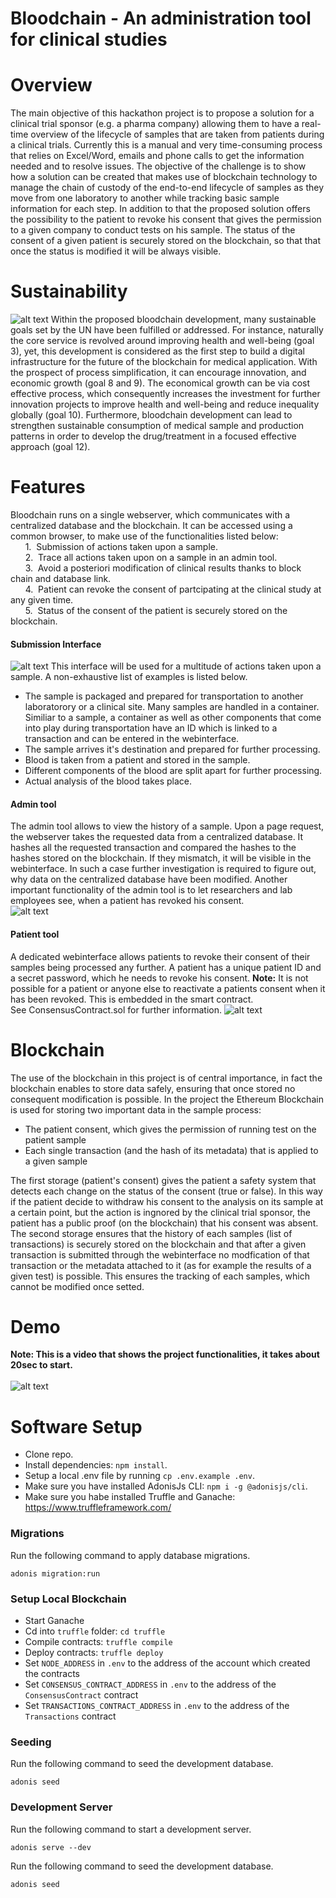 # Bloodchain - An administration tool for clinical studies
# Overview 
The main objective of this hackathon project is to propose a solution for a clinical trial sponsor (e.g. a pharma company) allowing them to have a real-time overview of the lifecycle of samples that are taken from patients during a clinical trials.  Currently this is a manual and very time-consuming process that relies on Excel/Word, emails and phone calls to get the information needed and to resolve issues. 
The objective of the challenge is to show how a solution can be created that makes use of blockchain technology to manage the chain of custody of the end-to-end lifecycle of samples as they move from one laboratory to another while tracking basic sample information for each step. In addition to that the proposed solution offers the possibility to the patient to revoke his consent that gives the permission to a given company to conduct tests on his sample. The status of the consent of a given patient is securely stored on the blockchain, so that that once the status is modified it will be always visible. 

# Sustainability
![alt text](https://github.com/RSchwan/Bloodchain/blob/master/img/SustainabilityGoals.png)
Within the proposed bloodchain development, many sustainable goals set by the UN have been fulfilled or addressed. For instance, naturally the core service is revolved around improving health and well-being (goal 3), yet, this development is considered as the first step to build a digital infrastructure for the future of the blockchain for medical application. With the prospect of process simplification, it can encourage innovation, and economic growth (goal 8 and 9). The economical growth can be via cost effective process, which consequently increases the investment for further innovation projects to improve health and well-being and reduce inequality globally (goal 10). Furthermore, bloodchain development can lead to strengthen sustainable consumption of medical sample and production patterns in order to develop the drug/treatment in a focused effective approach (goal 12).

# Features
Bloodchain runs on a single webserver, which communicates with a centralized database and the blockchain. It can be accessed using a common browser, to make use of the functionalities listed below:<br>
&nbsp;&nbsp;&nbsp;&nbsp;&nbsp;&nbsp;1.&nbsp; Submission of actions taken upon a sample.<br>
&nbsp;&nbsp;&nbsp;&nbsp;&nbsp;&nbsp;2.&nbsp; Trace all actions taken upon on a sample in an admin tool.<br>
&nbsp;&nbsp;&nbsp;&nbsp;&nbsp;&nbsp;3.&nbsp; Avoid a posteriori modification of clinical results thanks to block chain and database link.<br>
&nbsp;&nbsp;&nbsp;&nbsp;&nbsp;&nbsp;4.&nbsp; Patient can revoke the consent of partcipating at the clinical study at any given time.<br>
&nbsp;&nbsp;&nbsp;&nbsp;&nbsp;&nbsp;5.&nbsp; Status of the consent of the patient is securely stored on the blockchain.

#### Submission Interface
![alt text](https://github.com/RSchwan/Bloodchain/blob/master/img/SubmissionInterface.png)
This interface will be used for a multitude of actions taken upon a sample. A non-exhaustive list of examples is listed below.
- The sample is packaged and prepared for transportation to another laboratorory or a clinical site. Many samples are handled in a container. Similiar to a sample, a container as well as other components that come into play during transportation have an ID which is linked to a transaction and can be entered in the webinterface.
- The sample arrives it's destination and prepared for further processing.
- Blood is taken from a patient and stored in the sample.
- Different components of the blood are split apart for further processing.
- Actual analysis of the blood takes place.
#### Admin tool
The admin tool allows to view the history of a sample. Upon a page request, the webserver takes the requested data from a centralized database. It hashes all the requested transaction and compared the hashes to the hashes stored on the blockchain. If they mismatch, it will be visible in the webinterface.
In such a case further investigation is required to figure out, why data on the centralized database have been modified.
Another important functionality of the admin tool is to let researchers and lab employees see, when a patient has revoked his consent.<br>
![alt text](https://github.com/RSchwan/Bloodchain/blob/master/img/AdminInterface.png)
#### Patient tool
A dedicated webinterface allows patients to revoke their consent of their samples being processed any further. A patient has a unique patient ID and a secret password, which he needs to revoke his consent.
**Note:** It is not possible for a patient or anyone else to reactivate a patients consent when it has been revoked. This is embedded in the smart contract.<br>
See ConsensusContract.sol for further information.
![alt text](https://github.com/RSchwan/Bloodchain/blob/master/img/PatientInterface.png)

# Blockchain 
The use of the blockchain in this project is of central importance, in fact the blockchain enables to store data safely, ensuring that once stored no consequent modification is possible. 
In the project the Ethereum Blockchain is used for storing two important data in the sample process: 
- The patient consent, which gives the permission of running test on the patient sample 
- Each single transaction (and the hash of its metadata) that is applied to a given sample

The first storage (patient's consent) gives the patient a safety system that detects each change on the status of the consent (true or false). In this way if the patient decide to withdraw his consent to the analysis on its sample at a certain point, but the action is ingnored by the clinical trial sponsor, the patient has a public proof (on the blockchain) that his consent was absent. 
The second storage ensures that the history of each samples (list of transactions) is securely stored on the blockchain and that after a given transaction is submitted through the webinterface no modfication of that transaction or the metadata attached to it (as for example the results of a given test) is possible. This ensures the tracking of each samples, which cannot be modified once setted.  
# Demo
**Note: This is a video that shows the project functionalities, it takes about 20sec to start.**
<br><br>
![alt text](https://github.com/RSchwan/Bloodchain/blob/master/img/Demo.gif)

# Software Setup

* Clone repo.
* Install dependencies: `npm install`.
* Setup a local .env file by running `cp .env.example .env`.
* Make sure you have installed AdonisJs CLI: `npm i -g @adonisjs/cli`.
* Make sure you habe installed Truffle and Ganache: https://www.truffleframework.com/

### Migrations

Run the following command to apply database migrations.

```
adonis migration:run
```

### Setup Local Blockchain

* Start Ganache
* Cd into `truffle` folder: `cd truffle`
* Compile contracts: `truffle compile`
* Deploy contracts: `truffle deploy`
* Set `NODE_ADDRESS` in `.env` to the address of the account which created the contracts
* Set `CONSENSUS_CONTRACT_ADDRESS` in `.env` to the address of the `ConsensusContract` contract
* Set `TRANSACTIONS_CONTRACT_ADDRESS` in `.env` to the address of the `Transactions` contract

### Seeding

Run the following command to seed the development database.

```
adonis seed
```

### Development Server

Run the following command to start a development server.

```
adonis serve --dev
```
Run the following command to seed the development database.

```js
adonis seed
```
